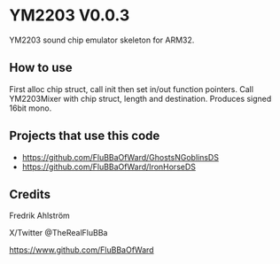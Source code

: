 # YM2203 V0.0.3
YM2203 sound chip emulator skeleton for ARM32.

## How to use

First alloc chip struct, call init then set in/out function pointers.
Call YM2203Mixer with chip struct, length and destination.
Produces signed 16bit mono.

## Projects that use this code

* https://github.com/FluBBaOfWard/GhostsNGoblinsDS
* https://github.com/FluBBaOfWard/IronHorseDS

## Credits

Fredrik Ahlström

X/Twitter @TheRealFluBBa

https://www.github.com/FluBBaOfWard
